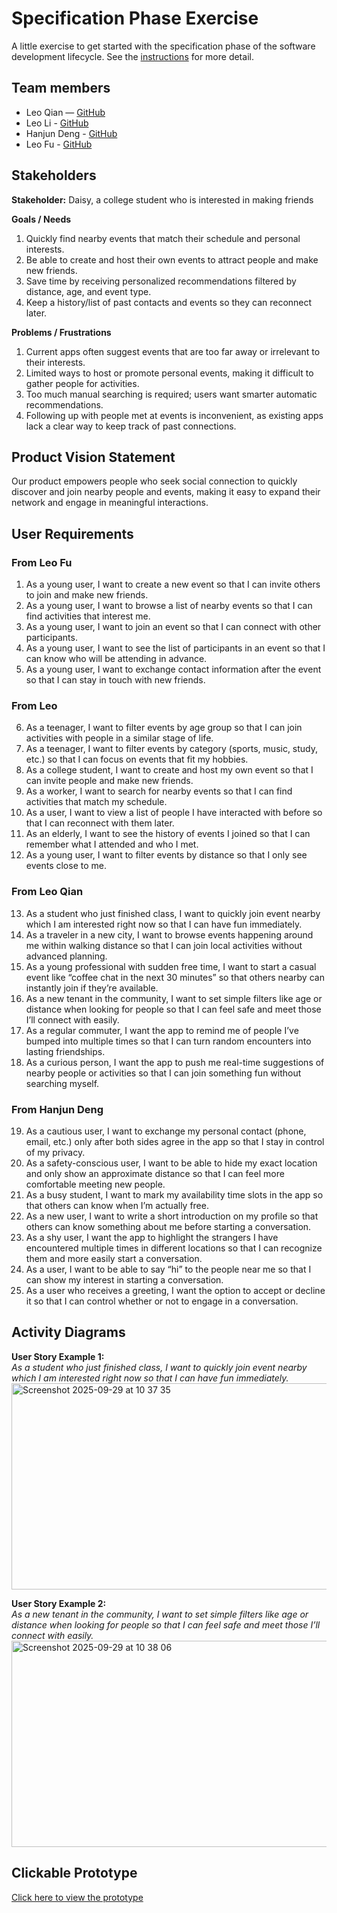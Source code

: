 # Specification Phase Exercise

A little exercise to get started with the specification phase of the software development lifecycle. See the [instructions](instructions.md) for more detail.

## Team members

- Leo Qian — [GitHub](https://github.com/Leo-codingMaster)  
- Leo Li - [GitHub](https://github.com/LiShangcheng)
- Hanjun Deng - [GitHub](https://github.com/Deng-Hanjun)
- Leo Fu - [GitHub](https://github.com/LeoFYH)

## Stakeholders

**Stakeholder:** Daisy, a college student who is interested in making friends  

**Goals / Needs**  
1. Quickly find nearby events that match their schedule and personal interests.  
2. Be able to create and host their own events to attract people and make new friends.  
3. Save time by receiving personalized recommendations filtered by distance, age, and event type.  
4. Keep a history/list of past contacts and events so they can reconnect later.  

**Problems / Frustrations**  
1. Current apps often suggest events that are too far away or irrelevant to their interests.  
2. Limited ways to host or promote personal events, making it difficult to gather people for activities.  
3. Too much manual searching is required; users want smarter automatic recommendations.  
4. Following up with people met at events is inconvenient, as existing apps lack a clear way to keep track of past connections.  

## Product Vision Statement
Our product empowers people who seek social connection to quickly discover and join nearby people and events, making it easy to expand their network and engage in meaningful interactions.

## User Requirements

### From Leo Fu  
1. As a young user, I want to create a new event so that I can invite others to join and make new friends.  
2. As a young user, I want to browse a list of nearby events so that I can find activities that interest me.  
3. As a young user, I want to join an event so that I can connect with other participants.  
4. As a young user, I want to see the list of participants in an event so that I can know who will be attending in advance.  
5. As a young user, I want to exchange contact information after the event so that I can stay in touch with new friends.  

### From Leo  
6. As a teenager, I want to filter events by age group so that I can join activities with people in a similar stage of life.  
7. As a teenager, I want to filter events by category (sports, music, study, etc.) so that I can focus on events that fit my hobbies.  
8. As a college student, I want to create and host my own event so that I can invite people and make new friends.  
9. As a worker, I want to search for nearby events so that I can find activities that match my schedule.  
10. As a user, I want to view a list of people I have interacted with before so that I can reconnect with them later.  
11. As an elderly, I want to see the history of events I joined so that I can remember what I attended and who I met.  
12. As a young user, I want to filter events by distance so that I only see events close to me.  

### From Leo Qian  
13. As a student who just finished class, I want to quickly join event nearby which I am interested right now so that I can have fun immediately.  
14. As a traveler in a new city, I want to browse events happening around me within walking distance so that I can join local activities without advanced planning.  
15. As a young professional with sudden free time, I want to start a casual event like “coffee chat in the next 30 minutes” so that others nearby can instantly join if they’re available.  
16. As a new tenant in the community, I want to set simple filters like age or distance when looking for people so that I can feel safe and meet those I’ll connect with easily.  
17. As a regular commuter, I want the app to remind me of people I’ve bumped into multiple times so that I can turn random encounters into lasting friendships.  
18. As a curious person, I want the app to push me real-time suggestions of nearby people or activities so that I can join something fun without searching myself.  

### From Hanjun Deng  
19. As a cautious user, I want to exchange my personal contact (phone, email, etc.) only after both sides agree in the app so that I stay in control of my privacy.  
20. As a safety-conscious user, I want to be able to hide my exact location and only show an approximate distance so that I can feel more comfortable meeting new people.  
21. As a busy student, I want to mark my availability time slots in the app so that others can know when I’m actually free.  
22. As a new user, I want to write a short introduction on my profile so that others can know something about me before starting a conversation.  
23. As a shy user, I want the app to highlight the strangers I have encountered multiple times in different locations so that I can recognize them and more easily start a conversation.  
24. As a user, I want to be able to say “hi” to the people near me so that I can show my interest in starting a conversation.  
25. As a user who receives a greeting, I want the option to accept or decline it so that I can control whether or not to engage in a conversation.   

## Activity Diagrams

**User Story Example 1:**  
_As a student who just finished class, I want to quickly join event nearby which I am interested right now so that I can have fun immediately._  
<img width="620" height="330" alt="Screenshot 2025-09-29 at 10 37 35" src="https://github.com/user-attachments/assets/9f07a6d0-1a59-4918-8689-1ca27d6616a9" />

**User Story Example 2:**  
_As a new tenant in the community, I want to set simple filters like age or distance when looking for people so that I can feel safe and meet those I’ll connect with easily._  
<img width="600" height="330" alt="Screenshot 2025-09-29 at 10 38 06" src="https://github.com/user-attachments/assets/6852a1e1-5d89-47a8-84e5-435e6c6f72ee" />


## Clickable Prototype

[Click here to view the prototype](https://www.figma.com/proto/Odz2yCMhNXoPsiacY0HgjO/SuperAwesomeGroup?page-id=83%3A629&node-id=90-1733&viewport=304%2C457%2C0.14&t=lecICB3ZM0d7ci8m-1&scaling=scale-down&content-scaling=fixed&starting-point-node-id=89%3A383&show-proto-sidebar=1)
